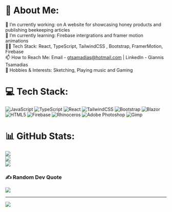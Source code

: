 # 💫 About Me:
🔭 I’m currently working: on A website for showcasing honey products and publishing beekeeping articles<br>🌱 I’m currently learning: Firebase intergrations and framer motion animations<br>👨‍💻 Tech Stack: React, TypeScript, TailwindCSS , Bootstrap, FramerMotion,  Firebase<br>📫 How to Reach Me: Email - gtsamadias@hotmail.com | LinkedIn - Giannis Tsamadias<br>🎵 Hobbies & Interests: Sketching, Playing music and Gaming 


# 💻 Tech Stack:
![JavaScript](https://img.shields.io/badge/javascript-%23323330.svg?style=for-the-badge&logo=javascript&logoColor=%23F7DF1E) ![TypeScript](https://img.shields.io/badge/typescript-%23007ACC.svg?style=for-the-badge&logo=typescript&logoColor=white) ![React](https://img.shields.io/badge/react-%2320232a.svg?style=for-the-badge&logo=react&logoColor=%2361DAFB) ![TailwindCSS](https://img.shields.io/badge/tailwindcss-%2338B2AC.svg?style=for-the-badge&logo=tailwind-css&logoColor=white) ![Bootstrap](https://img.shields.io/badge/bootstrap-%238511FA.svg?style=for-the-badge&logo=bootstrap&logoColor=white) ![Blazor](https://img.shields.io/badge/blazor-%235C2D91.svg?style=for-the-badge&logo=blazor&logoColor=white) ![HTML5](https://img.shields.io/badge/html5-%23E34F26.svg?style=for-the-badge&logo=html5&logoColor=white) ![Firebase](https://img.shields.io/badge/firebase-a08021?style=for-the-badge&logo=firebase&logoColor=ffcd34) ![Rhinoceros](https://img.shields.io/badge/Rhinoceros-801010?style=for-the-badge&logo=rhinoceros&logoColor=white) ![Adobe Photoshop](https://img.shields.io/badge/adobe%20photoshop-%2331A8FF.svg?style=for-the-badge&logo=adobe%20photoshop&logoColor=white) ![Gimp](https://img.shields.io/badge/Gimp-657D8B?style=for-the-badge&logo=gimp&logoColor=FFFFFF)
# 📊 GitHub Stats:
![](https://github-readme-stats.vercel.app/api?username=TSM97&theme=dracula&hide_border=false&include_all_commits=true&count_private=true)<br/>
![](https://github-readme-streak-stats.herokuapp.com/?user=TSM97&theme=dracula&hide_border=false)<br/>
![](https://github-readme-stats.vercel.app/api/top-langs/?username=TSM97&theme=dracula&hide_border=false&include_all_commits=true&count_private=true&layout=compact)

### ✍️ Random Dev Quote
![](https://quotes-github-readme.vercel.app/api?type=horizontal&theme=dark)

---
[![](https://visitcount.itsvg.in/api?id=TSM97&icon=0&color=4)](https://visitcount.itsvg.in)

<!-- Proudly created with GPRM ( https://gprm.itsvg.in ) -->
